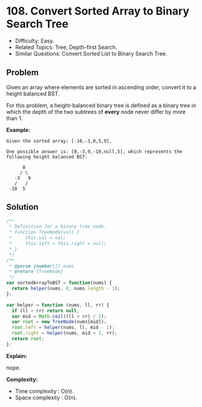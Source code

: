 # 108. Convert Sorted Array to Binary Search Tree

- Difficulty: Easy.
- Related Topics: Tree, Depth-first Search.
- Similar Questions: Convert Sorted List to Binary Search Tree.

## Problem

Given an array where elements are sorted in ascending order, convert it to a height balanced BST.

For this problem, a height-balanced binary tree is defined as a binary tree in which the depth of the two subtrees of **every** node never differ by more than 1.

**Example:**

```
Given the sorted array: [-10,-3,0,5,9],

One possible answer is: [0,-3,9,-10,null,5], which represents the following height balanced BST:

      0
     / \
   -3   9
   /   /
 -10  5
```

## Solution

```javascript
/**
 * Definition for a binary tree node.
 * function TreeNode(val) {
 *     this.val = val;
 *     this.left = this.right = null;
 * }
 */
/**
 * @param {number[]} nums
 * @return {TreeNode}
 */
var sortedArrayToBST = function(nums) {
  return helper(nums, 0, nums.length - 1);
};

var helper = function (nums, ll, rr) {
  if (ll > rr) return null;
  var mid = Math.ceil((ll + rr) / 2);
  var root = new TreeNode(nums[mid]);
  root.left = helper(nums, ll, mid - 1);
  root.right = helper(nums, mid + 1, rr);
  return root;
};
```

**Explain:**

nope.

**Complexity:**

* Time complexity : O(n).
* Space complexity : O(n).
